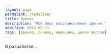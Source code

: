 ```yaml
---
layout: page
permalink: /medecina/
title: Зрение
description: "Мой опыт восстановления зрения."
modified: 2013-09-11
tags: [зрение, личное, медицина, циклы постов]
---
```

В разработке...